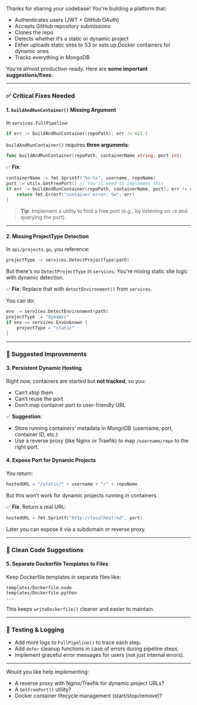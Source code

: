 Thanks for sharing your codebase! You're building a platform that:

* Authenticates users (JWT + GitHub OAuth)
* Accepts GitHub repository submissions
* Clones the repo
* Detects whether it’s a static or dynamic project
* Either uploads static sites to S3 or sets up Docker containers for dynamic ones
* Tracks everything in MongoDB

You're almost production-ready. Here are **some important suggestions/fixes**:

---

### ✅ **Critical Fixes Needed**

#### 1. **`buildAndRunContainer()` Missing Argument**

In `services.FullPipeline`:

```go
if err := buildAndRunContainer(repoPath); err != nil {
```

`buildAndRunContainer()` requires **three arguments**:

```go
func buildAndRunContainer(repoPath, containerName string, port int)
```

✅ **Fix**:

```go
containerName := fmt.Sprintf("%s-%s", username, repoName)
port := utils.GetFreePort() // You'll need to implement this
if err := buildAndRunContainer(repoPath, containerName, port); err != nil {
	return fmt.Errorf("container error: %w", err)
}
```

> **Tip**: Implement a utility to find a free port (e.g., by listening on `:0` and querying the port).

---

#### 2. **Missing ProjectType Detection**

In `api/projects.go`, you reference:

```go
projectType := services.DetectProjectType(path)
```

But there's no `DetectProjectType` in `services`. You're mixing static site logic with dynamic detection.

✅ **Fix**: Replace that with `detectEnvironment()` from `services`.

You can do:

```go
env := services.DetectEnvironment(path)
projectType := "dynamic"
if env == services.EnvUnknown {
	projectType = "static"
}
```

---

### 🔧 Suggested Improvements

#### 3. **Persistent Dynamic Hosting**

Right now, containers are started but **not tracked**, so you:

* Can’t stop them
* Can’t reuse the port
* Don’t map container port to user-friendly URL

✅ **Suggestion**:

* Store running containers’ metadata in MongoDB (username, port, container ID, etc.)
* Use a reverse proxy (like Nginx or Traefik) to map `/username/repo` to the right port.

#### 4. **Expose Port for Dynamic Projects**

You return:

```go
hostedURL = "/static/" + username + "/" + repoName
```

But this won’t work for dynamic projects running in containers.

✅ **Fix**:
Return a real URL:

```go
hostedURL = fmt.Sprintf("http://localhost:%d", port)
```

Later you can expose it via a subdomain or reverse proxy.

---

### 🧹 Clean Code Suggestions

#### 5. **Separate Dockerfile Templates to Files**

Keep Dockerfile templates in separate files like:

```
templates/Dockerfile.node
templates/Dockerfile.python
...
```

This keeps `writeDockerfile()` cleaner and easier to maintain.

---

### 🧪 Testing & Logging

* Add more logs to `FullPipeline()` to trace each step.
* Add `defer` cleanup functions in case of errors during pipeline steps.
* Implement graceful error messages for users (not just internal errors).

---

Would you like help implementing:

* A reverse proxy with Nginx/Traefik for dynamic project URLs?
* A `GetFreePort()` utility?
* Docker container lifecycle management (start/stop/remove)?
